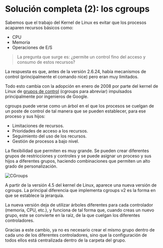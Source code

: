 # Solución completa (2): los cgroups

Sabemos que el trabajo del Kernel de Linux es evitar que los procesos acaparen recursos básicos como:

- CPU
- Memoria
- Operaciones de E/S

> La pregunta que surge es: ¿permite un control fino del acceso y consumo de estos recursos?

La respuesta es que, antes de la versión 2.6.24, había mecanismos de control (principalmente el comando nice) pero eran muy limitados.

Todo esto cambia con la adopción en enero de 2008 por parte del kernel de Linux de [grupos de control](https://wiki.archlinux.org/index.php/cgroups) (cgroups para abreviar) impulsados ​​principalmente por ingenieros de Google.

cgroups puede verse como un árbol en el que los procesos se cuelgan de un poste de control de tal manera que se pueden establecer, para ese proceso y sus hijos:

- Limitaciones de recursos.
- Prioridades de acceso a los recursos.
- Seguimiento del uso de los recursos.
- Gestión de procesos a bajo nivel.

La flexibilidad que permiten es muy grande. Se pueden crear diferentes grupos de restricciones y controles y se puede asignar un proceso y sus hijos a diferentes grupos, haciendo combinaciones que permiten un alto grado de personalización.

![CGroups](./../_media/01_que_e_un_contedor_de_software/cgroups_1.png)

A partir de la versión 4.5 del kernel de Linux, aparece una nueva versión de cgroups. La principal diferencia que implementa cgroups v2 es la forma en que se establece la jerarquía.

La nueva versión deja de utilizar árboles diferentes para cada controlador (memoria, CPU, etc.), y funciona de tal forma que, cuando creas un nuevo grupo, este se convierte en la raíz, de la que cuelgan los diferentes controladores.

Gracias a este cambio, ya no es necesario crear el mismo grupo dentro de cada uno de los diferentes controladores, sino que la configuración de todos ellos está centralizada dentro de la carpeta del grupo.
